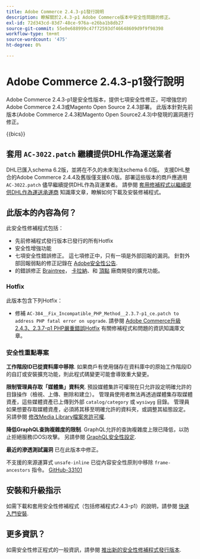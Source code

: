 ```yaml
---
title: Adobe Commerce 2.4.3-p1發行說明
description: 瞭解關於2.4.3-p1 Adobe Commerce版本中安全性問題的修正。
exl-id: 72d343cd-83d7-48ce-976a-e26ba1b8db27
source-git-commit: 55e0e688999c47f72593df46648609d9f9f98398
workflow-type: tm+mt
source-wordcount: '475'
ht-degree: 0%

---
```


# Adobe Commerce 2.4.3-p1發行說明

Adobe Commerce 2.4.3-p1是安全性版本，提供七項安全性修正，可增強您的Adobe Commerce 2.4.3或Magento Open Source 2.4.3部署。 此版本針對先前版本(Adobe Commerce 2.4.3和Magento Open Source2.4.3)中發現的漏洞進行修正。

{{bics}}

## 套用 `AC-3022.patch` 繼續提供DHL作為運送業者

DHL已匯入schema 6.2版，並將在不久的未來淘汰schema 6.0版。 支援DHL整合的Adobe Commerce 2.4.4及舊版僅支援6.0版。部署這些版本的商戶應適用 `AC-3022.patch` 儘早繼續提供DHL作為貨運業者。 請參閱 [套用修補程式以繼續提供DHL作為運送承運商](https://support.magento.com/hc/en-us/articles/7707818131597-Apply-a-patch-to-continue-offering-DHL-as-shipping-carrier) 知識庫文章，瞭解如何下載及安裝修補程式。

## 此版本的內容為何？

此安全性修補程式包括：

* 先前修補程式發行版本已發行的所有Hotfix
* 安全性增強功能
* 七項安全性錯誤修正。 這七項修正中，只有一項是外部回報的漏洞。 針對外部回報弱點的修正記錄在 [Adobe安全性公告](https://helpx.adobe.com/security/products/magento/apsb21-86.html).
* 的錯誤修正 [Braintree](https://experienceleague.adobe.com/docs/commerce-admin/stores-sales/payments/braintree.html)， [卡拉納](https://marketplace.magento.com/klarna-m2-klarna.html)、和 [頂點](https://marketplace.magento.com/vertexinc-vertex-tax-module.html) 廠商開發的擴充功能。

### Hotfix

此版本包含下列Hotfix：

* 修補 `AC-384__Fix_Incompatible_PHP_Method__2.3.7-p1_ce.patch to address PHP fatal error on upgrade`. 請參閱 [Adobe Commerce升級2.4.3、2.3.7-p1 PHP嚴重錯誤Hotfix](https://support.magento.com/hc/en-us/articles/4408021533069-Adobe-Commerce-upgrade-2-4-3-2-3-7-p1-PHP-Fatal-error-Hotfix) 有關修補程式和問題的資訊知識庫文章。

### 安全性重點專案

**工作階段ID已從資料庫中移除**. 如果商戶有使用儲存在資料庫中的原始工作階段ID的自訂或安裝擴充功能，則此程式碼變更可能會導致重大變更。 <!-- MC-40976-->

**限制管理員存取「媒體集」資料夾**. 預設媒體集許可權現在只允許設定明確允許的目錄操作（檢視、上傳、刪除和建立）。 管理員使用者無法再透過媒體集存取媒體資產，這些媒體資產已上傳到外部 `catalog/category` 或 `wysiwyg` 目錄。 管理員如果想要存取媒體資產，必須將其移至明確允許的資料夾，或調整其組態設定。 另請參閱 [修改Media Library檔案夾許可權](https://developer.adobe.com/commerce/php/tutorials/backend/modify-image-library-permissions/). <!-- B2B-1897-->

**降低GraphQL查詢複雜度的限制**. GraphQL允許的查詢複雜度上限已降低，以防止拒絕服務(DOS)攻擊。 另請參閱 [GraphQL安全性設定](https://devdocs.magento.com/guides/v2.4/graphql/security-configuration.html). <!-- PWA-1700-->

**最近的滲透測試漏洞** 已在此版本中修正。 <!-- MC-42431-->

不支援的來源運算式 `unsafe-inline` 已從內容安全性原則中移除 `frame-ancestors` 指令。 [GitHub-33101](https://github.com/magento/magento2/issues/33101)<!-- MC-42632-->

## 安裝和升級指示

如需下載和套用安全性修補程式（包括修補程式2.4.3-p1）的說明，請參閱 [快速入門安裝](../../../installation/composer.md).

## 更多資訊？

如需安全性修正程式的一般資訊，請參閱 [推出新的安全性修補程式發行版本](https://community.magento.com/t5/Magento-DevBlog/Introducing-the-New-Security-Patch-Release/ba-p/141287).
